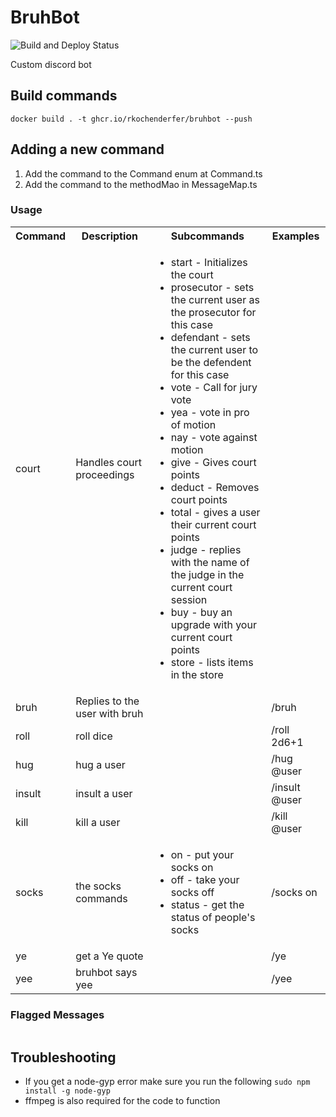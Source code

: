 # BruhBot
![Build and Deploy Status](https://github.com/RKochenderfer/BruhBot/blob/master/.github/workflows/docker-image.yml/badge.svg)

Custom discord bot

## Build commands

`docker build . -t ghcr.io/rkochenderfer/bruhbot --push`

## Adding a new command

1. Add the command to the Command enum at Command.ts
2. Add the command to the methodMao in MessageMap.ts

### Usage

<table>
    <tbody>
        <tr>
            <th>Command</th>
            <th>Description</th>
            <th>Subcommands</th>
            <th>Examples</th>
        </tr>
        <tr>
            <td>court</td>
            <td>Handles court proceedings</td>
            <td>
                <ul>
                    <li>start - Initializes the court</li>
                    <li>prosecutor - sets the current user as the prosecutor for this case</li>
                    <li>defendant - sets the current user to be the defendent for this case</li>
                    <li>vote - Call for jury vote</li>
                    <li>yea - vote in pro of motion</li>
                    <li>nay - vote against motion</li>
                    <li>give - Gives court points</li>
                    <li>deduct - Removes court points</li>
                    <li>total - gives a user their current court points</li>
                    <li>judge - replies with the name of the judge in the current court session</li>
                    <li>buy - buy an upgrade with your current court points</li>
                    <li>store - lists items in the store</li>
                </ul>
            </td>
            <td></td>
        </tr>
        <tr>
            <td>bruh</td>
            <td>Replies to the user with bruh</td>
            <td></td>
            <td>/bruh</td>
        </tr>
        <tr>
            <td>roll</td>
            <td>roll dice</td>
            <td></td>
            <td>/roll 2d6+1</td>
        </tr>
        <tr>
            <td>hug</td>
            <td>hug a user</td>
            <td></td>
            <td>/hug @user</td>
        </tr>
        <tr>
            <td>insult</td>
            <td>insult a user</td>
            <td></td>
            <td>/insult @user</td>
        </tr>
        <tr>
            <td>kill</td>
            <td>kill a user</td>
            <td></td>
            <td>/kill @user</td>
        </tr>
        <tr>
            <td>socks</td>
            <td>the socks commands</td>
            <td>
                <ul>
                    <li>on - put your socks on</li>
                    <li>off - take your socks off</li>
                    <li>status - get the status of people's socks</li>
                </ul>
            </td>
            <td>/socks on</td>
        </tr>
        <tr>
            <td>ye</td>
            <td>get a Ye quote</td>
            <td></td>
            <td>/ye</td>
        </tr>
        <tr>
            <td>yee</td>
            <td>bruhbot says yee</td>
            <td></td>
            <td>/yee</td>
        </tr>
    </tbody>
</table>

### Flagged Messages
<table>

</table>

## Troubleshooting

-   If you get a node-gyp error make sure you run the following `sudo npm install -g node-gyp`
-   ffmpeg is also required for the code to function
